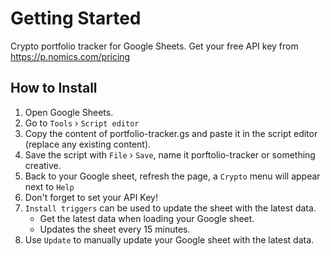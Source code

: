 # Getting Started
Crypto portfolio tracker for Google Sheets.
Get your free API key from https://p.nomics.com/pricing

## How to Install
1. Open Google Sheets.
2. Go to `Tools` › `Script editor`
3. Copy the content of portfolio-tracker.gs and paste it in the script editor (replace any existing content).
4. Save the script with `File` › `Save`, name it porftolio-tracker or something creative.
5. Back to your Google sheet, refresh the page, a `Crypto` menu will appear next to `Help`
6. Don't forget to set your API Key!
7. `Install triggers` can be used to update the sheet with the latest data.
   - Get the latest data when loading your Google sheet.
   - Updates the sheet every 15 minutes.
10. Use `Update` to manually update your Google sheet with the latest data.
